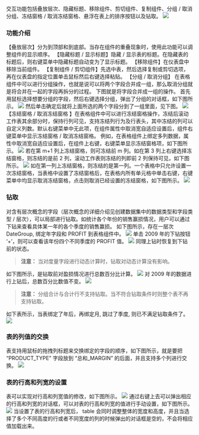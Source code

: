 交互功能包括叠放层次、隐藏标题、移除组件、剪切组件、复制组件、分组 / 取消分组、冻结窗格 / 取消冻结窗格、悬浮在表上的排序按钮以及钻取。
![](//mc.qcloudimg.com/static/img/334d6770e858b9c31475fed953601c69/image.png)
### 功能介绍
【叠放层次】分为到顶部和到底部。当存在组件的重叠现象时，使用此功能可以调整组件的显示顺序。
【隐藏标题 / 显示标题】隐藏 / 显示表的标题。在隐藏表的标题后，则右键菜单中隐藏标题自动变为了显示标题。
【移除组件】在仪表盘中移除当前组件。
【复制组件 / 剪切组件】先选中表，然后选择复制或剪切选项，再在仪表盘的指定位置单击鼠标然后右键选择粘贴。
【分组 / 取消分组】 在表格组件中可以进行分组操作，也就是说可以将两个字段合并成一组，那么取消分组就是将合并在一起的字段再拆分的过程。
下图就是将字段合并成一组的操作。
首先用鼠标选择想要分组的字段，然后右键选择分组，弹出了分组的对话框，如下图所示。
![](//mc.qcloudimg.com/static/img/2d651bf90c46d35f6f605222b2845652/image.png)
然后单击确定后就将上面所选的两个字段分到了一组里面，见下图。
![](//mc.qcloudimg.com/static/img/de507846e373c0bf54961517e1613e1d/image.png)
【冻结窗格 / 取消冻结窗格 】在表格组件中可以进行冻结窗格操作，冻结后滚动工作表其余部分时，保持行列可见，支持冻结列行为及行表头，其中冻结的列可以自定义列数。默认右键菜单中无此项，在组件属性中取消宽自适应设置后，组件右键菜单中显示冻结窗格 / 取消冻结窗格。
例如，在表格组件上绑定多列数据，属性中取消宽自适应设置后，在组件上右键，右键菜单显示冻结窗格项，如下图所示。
![](//mc.qcloudimg.com/static/img/ea1a93a18ef27016089a3cc909fc4a3c/image.png)
若在第 m+1 列上冻结窗格，则可冻结前 m 列。如在第 3 列上右键选择冻结窗格，则冻结的是前 2 列，滚动工作表则冻结的列即前 2 列保持可见，如下图所示。
![](//mc.qcloudimg.com/static/img/6d7e5cfaadf23c6d25f0d0f65f990dfd/image.png)
如在第一列上冻结窗格，则冻结的是第一列。一个表格中只允许设置一次冻结窗格，当表格中设置了冻结窗格后，在表格内所有单元格中单击右键，右键菜单中均显示取消冻结窗格，点击则取消已经设置的冻结窗格，如下图所示。
![](//mc.qcloudimg.com/static/img/02b8d9923bb951342a3098c2bba12993/image.png)
### 钻取
对含有层次概念的字段（层次概念的详细介绍见创建数据集中的数据类型和字段类型 / 层次），可以局部进行钻取。如统计各个年份的销售赢损情况，用户可以通过下钻来查看具体某一年的各个季度的销售赢损。
如下图所示，存在一层次 DateGroup, 绑定年字段和 PROFIT 到表格组件中。
![](//mc.qcloudimg.com/static/img/56cec9dc90269e16d38ab1ca6e6ff554/image.png)
单击 2009 年的下钻按钮 ‘+’，则可以查看该年份四个不同季度的 PROFIT 值。
![](//mc.qcloudimg.com/static/img/82b77f53dcbb718a9b34aade67894aff/image.png)
同理上钻时恢复到下钻前的状态。
>**注意：**
>当对度量字段进行动态计算时，钻取对动态计算没有影响。

如下图所示，是钻取前对盈损情况进行总数百分比计算。
![](//mc.qcloudimg.com/static/img/4c71f7cac410ed9a178097d0330a6919/image.png)
对 2009 年的数据进行上钻后，总数百分比数值不变。
![](//mc.qcloudimg.com/static/img/3052fae447ceb96c64cbfb66763b45eb/image.png)
>**注意：**
>分组合计与合计行不支持钻取。当不符合钻取条件时则整个表不再支持钻取。

如下表所示，当表绑定了年后，再绑定月, 跳过了季度, 则已不满足钻取条件了。
![](//mc.qcloudimg.com/static/img/86b7cb7b299bd2a07f2af88d6ba7f7a4/image.png)
### 表的列值的交换
表支持用鼠标的拖拽列标题来交换绑定的字段的顺序，如下图所示，就是要把 “PRODUCT_TYPE” 字段放到 “总和\_MARGIN” 的后面，并且支持多个列进行交换。
![](//mc.qcloudimg.com/static/img/7d1157bd8e61e9f6b45db540ae1f13d0/image.png)
### 表的行高和列宽的设置
表可以实现对行高和列宽值的修改，如下图所示。
![](//mc.qcloudimg.com/static/img/71c6688a4d8fa496298afba828be0a4c/image.png)
通过右键上去可以弹出相应的行高和列宽的对话框，可以对表的行高和列宽的值进行手动设置，如下图所示。
![](//mc.qcloudimg.com/static/img/f2bf9029e87993dd361d73e07ae9f9e9/image.png)
当设置了表的行高和列宽后， table 会同时调整整体的宽度和高度，并且当选择了多个不同高度的行或者不同宽度的列的时候弹出的对话框是空的，不会将相应值加载出来。









